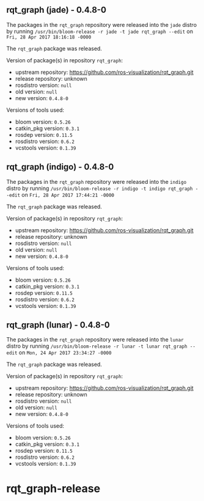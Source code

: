 ## rqt_graph (jade) - 0.4.8-0

The packages in the `rqt_graph` repository were released into the `jade` distro by running `/usr/bin/bloom-release -r jade -t jade rqt_graph --edit` on `Fri, 28 Apr 2017 18:16:18 -0000`

The `rqt_graph` package was released.

Version of package(s) in repository `rqt_graph`:

- upstream repository: https://github.com/ros-visualization/rqt_graph.git
- release repository: unknown
- rosdistro version: `null`
- old version: `null`
- new version: `0.4.8-0`

Versions of tools used:

- bloom version: `0.5.26`
- catkin_pkg version: `0.3.1`
- rosdep version: `0.11.5`
- rosdistro version: `0.6.2`
- vcstools version: `0.1.39`


## rqt_graph (indigo) - 0.4.8-0

The packages in the `rqt_graph` repository were released into the `indigo` distro by running `/usr/bin/bloom-release -r indigo -t indigo rqt_graph --edit` on `Fri, 28 Apr 2017 17:44:21 -0000`

The `rqt_graph` package was released.

Version of package(s) in repository `rqt_graph`:

- upstream repository: https://github.com/ros-visualization/rqt_graph.git
- release repository: unknown
- rosdistro version: `null`
- old version: `null`
- new version: `0.4.8-0`

Versions of tools used:

- bloom version: `0.5.26`
- catkin_pkg version: `0.3.1`
- rosdep version: `0.11.5`
- rosdistro version: `0.6.2`
- vcstools version: `0.1.39`


## rqt_graph (lunar) - 0.4.8-0

The packages in the `rqt_graph` repository were released into the `lunar` distro by running `/usr/bin/bloom-release -r lunar -t lunar rqt_graph --edit` on `Mon, 24 Apr 2017 23:34:27 -0000`

The `rqt_graph` package was released.

Version of package(s) in repository `rqt_graph`:

- upstream repository: https://github.com/ros-visualization/rqt_graph.git
- release repository: unknown
- rosdistro version: `null`
- old version: `null`
- new version: `0.4.8-0`

Versions of tools used:

- bloom version: `0.5.26`
- catkin_pkg version: `0.3.1`
- rosdep version: `0.11.5`
- rosdistro version: `0.6.2`
- vcstools version: `0.1.39`


# rqt_graph-release
